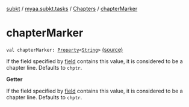 [subkt](../../index.md) / [myaa.subkt.tasks](../index.md) / [Chapters](index.md) / [chapterMarker](./chapter-marker.md)

# chapterMarker

`val chapterMarker: `[`Property`](https://docs.gradle.org/current/javadoc/org/gradle/api/provider/Property.html)`<`[`String`](https://kotlinlang.org/api/latest/jvm/stdlib/kotlin/-string/index.html)`>` [(source)](https://github.com/Myaamori/SubKt/blob/0.1.19/src/main/kotlin/myaa/subkt/tasks/asstasks.kt#L511)

If the field specified by [field](field.md) contains this value, it is considered to be
a chapter line. Defaults to `chptr`.

**Getter**

If the field specified by [field](field.md) contains this value, it is considered to be
a chapter line. Defaults to `chptr`.

